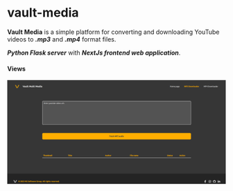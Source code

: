 # vault-media
**Vault Media** is a simple platform for converting and downloading YouTube videos to ***.mp3*** and ***.mp4*** format files.

***Python Flask server*** with ***NextJs frontend web application***.

#### Views
![view_01](/AppViews/view_01.png)